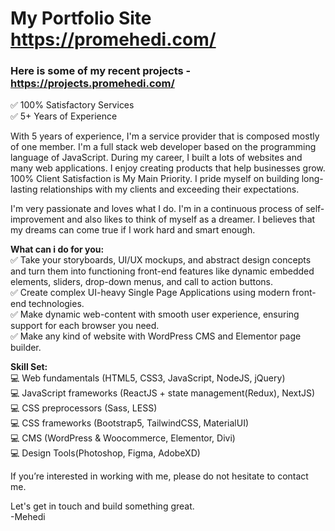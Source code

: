 # My Portfolio Site https://promehedi.com/

### Here is some of my recent projects - https://projects.promehedi.com/

✅ 100% Satisfactory Services <br />
✅ 5+ Years of Experience

With 5 years of experience, I'm a service provider that is composed mostly of one member. I'm a full stack web developer based on the programming language of JavaScript. During my career, I built a lots of websites and many web applications. I enjoy creating products that help businesses grow. 100% Client Satisfaction is My Main Priority. I pride myself on building long-lasting relationships with my clients and exceeding their expectations.

I'm very passionate and loves what I do. I'm in a continuous process of self-improvement and also likes to think of myself as a dreamer. I believes that my dreams can come true if I work hard and smart enough.

**What can i do for you:** <br />
✅ Take your storyboards, UI/UX mockups, and abstract design concepts and turn them into functioning front-end features like dynamic embedded elements, sliders, drop-down menus, and call to action buttons. <br />
✅ Create complex UI-heavy Single Page Applications using modern front-end technologies. <br />
✅ Make dynamic web-content with smooth user experience, ensuring support for each browser you need. <br />
✅ Make any kind of website with WordPress CMS and Elementor page builder. 

**Skill Set:** <br />
💻 Web fundamentals (HTML5, CSS3, JavaScript, NodeJS, jQuery) <br />
💻 JavaScript frameworks (ReactJS + state management(Redux), NextJS) <br />
💻 CSS preprocessors (Sass, LESS) <br />
💻 CSS frameworks (Bootstrap5, TailwindCSS, MaterialUI) <br />
💻 CMS (WordPress & Woocommerce, Elementor, Divi) <br />
💻 Design Tools(Photoshop, Figma, AdobeXD) <br />

If you’re interested in working with me, please do not hesitate to contact me.

Let's get in touch and build something great. <br />
-Mehedi

